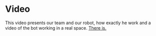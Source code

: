 Video
====

<p>This video presents our team and our robot, how exactly he work and a video of the bot working in a real space. 
<a href="">There is.
</p>
